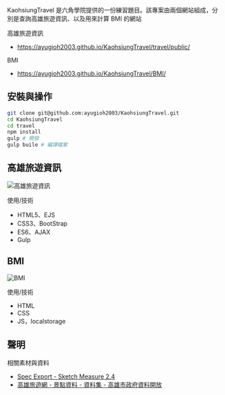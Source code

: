 KaohsiungTravel 是六角學院提供的一份練習題目。該專案由兩個網站組成，分別是查詢高雄旅遊資訊、以及用來計算 BMI 的網站



高雄旅遊資訊
* https://ayugioh2003.github.io/KaohsiungTravel/travel/public/

BMI
* https://ayugioh2003.github.io/KaohsiungTravel/BMI/


## 安裝與操作

```bash
git clone git@github.com:ayugioh2003/KaohsiungTravel.git
cd KaohsiungTravel
cd travel
npm install
gulp # 開發
gulp buile # 編譯檔案
```

## 高雄旅遊資訊

![高雄旅遊資訊](https://i.imgur.com/xpIlEmS.png)

使用/技術
* HTML5、EJS
* CSS3、BootStrap
* ES6、AJAX
* Gulp

## BMI

![BMI](https://i.imgur.com/cATkAUm.png)

使用/技術
* HTML
* CSS
* JS，localstorage


## 聲明

相關素材與資料
* [Spec Export - Sketch Measure 2.4](https://hexschool.github.io/JavaScript_HomeWork/#artboard3)
* [高雄旅遊網 - 景點資料 - 資料集 - 高雄市政府資料開放](https://data.kcg.gov.tw/dataset/attractions-information)